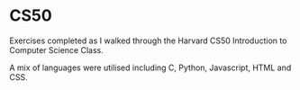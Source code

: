 # CS50
Exercises completed as I walked through the Harvard CS50 Introduction to Computer Science Class. 

A mix of languages were utilised including C, Python, Javascript, HTML and CSS.
